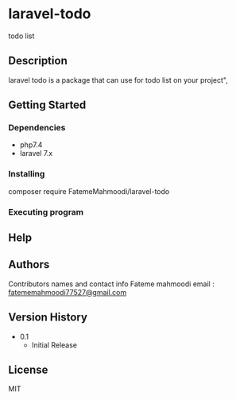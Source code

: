 # laravel-todo

todo list 

## Description

laravel todo is a package that can use for todo list on your project",
 

## Getting Started

### Dependencies

- php7.4
- laravel 7.x

### Installing

composer require FatemeMahmoodi/laravel-todo

### Executing program


## Help


## Authors

Contributors names and contact info
Fateme mahmoodi
email : fatememahmoodi77527@gmail.com

## Version History

* 0.1
    * Initial Release

## License
MIT
